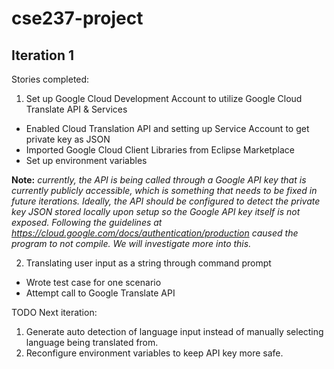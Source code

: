 # cse237-project

## Iteration 1

Stories completed:
1. Set up Google Cloud Development Account to utilize Google Cloud Translate API & Services
  - Enabled Cloud Translation API and setting up Service Account to get private key as JSON 
  - Imported Google Cloud Client Libraries from Eclipse Marketplace
  - Set up environment variables
  
  **Note:** *currently, the API is being called through a Google API key that is currently publicly accessible, which is something that needs to be fixed in future iterations. Ideally, the API should be configured to detect the private key JSON stored locally upon setup so the Google API key itself is not exposed. Following the guidelines at https://cloud.google.com/docs/authentication/production caused the program to not compile. We will investigate more into this.*
  
2. Translating user input as a string through command prompt
  - Wrote test case for one scenario
  - Attempt call to Google Translate API
  
TODO Next iteration:
1. Generate auto detection of language input instead of manually selecting language being translated from. 
2. Reconfigure environment variables to keep API key more safe.
